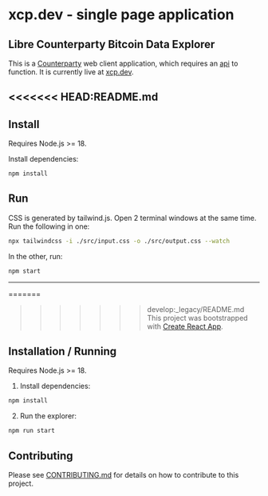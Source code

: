 # xcp.dev - single page application

## Libre Counterparty Bitcoin Data Explorer

This is a [Counterparty](https://www.counterparty.io/) web client application, which requires an [api](https://github.com/CNTRPRTY/xcpdev-api) to function. It is currently live at [xcp.dev](https://www.xcp.dev).

<<<<<<< HEAD:README.md
---

## Install

Requires Node.js >= 18.

Install dependencies:

```bash
npm install
```

## Run

CSS is generated by tailwind.js. Open 2 terminal windows at the same time. Run the following in one:

```bash
npx tailwindcss -i ./src/input.css -o ./src/output.css --watch
```

In the other, run:

```bash
npm start
```

---

=======
>>>>>>> develop:_legacy/README.md
This project was bootstrapped with [Create React App](https://github.com/facebook/create-react-app).

## Installation / Running

Requires Node.js >= 18.

1. Install dependencies:
```bash
npm install
```

2. Run the explorer:
```bash
npm run start
```

## Contributing
    
Please see [CONTRIBUTING.md](CONTRIBUTING.md) for details on how to contribute to this project.
